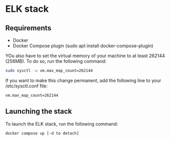 # ELK stack

## Requirements

- Docker
- Docker Compose plugin (sudo apt install docker-compose-plugin)

YOu also have to set the virtual memory of your machine to at least 262144 (256MB). To do so, run the following command:

```bash
sudo sysctl -w vm.max_map_count=262144
```
If you want to make this change permanent, add the following line to your /etc/sysctl.conf file:

```bash
vm.max_map_count=262144
```

## Launching the stack

To launch the ELK stack, run the following command:

```bash
docker compose up [-d to detach]
``` 